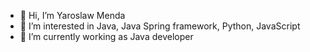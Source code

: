 - 👋 Hi, I’m Yaroslaw Menda
- 👀 I’m interested in Java, Java Spring framework, Python, JavaScript
- 🌱 I’m currently working as Java developer


<!---
Yar83Men/Yar83Men is a ✨ special ✨ repository because its `README.md` (this file) appears on your GitHub profile.
You can click the Preview link to take a look at your changes.
--->
